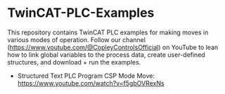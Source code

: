 # TwinCAT-PLC-Examples
This repository contains TwinCAT PLC examples for making moves in various modes of operation. Follow our channel (https://www.youtube.com/@CopleyControlsOfficial) on YouTube to lean how to link global variables to the process data, create user-defined structures, and download + run the examples. 

- Structured Text PLC Program CSP Mode Move: https://www.youtube.com/watch?v=f5gbOVRexNs 
